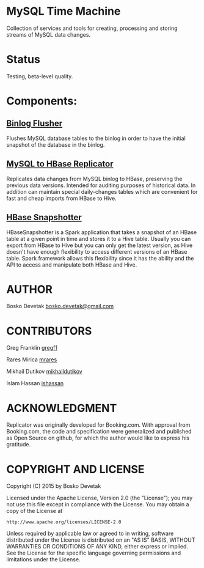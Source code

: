 # MySQL Time Machine
Collection of services and tools for creating, processing and storing streams of MySQL data changes.

# Status
Testing, beta-level quality.

# Components:

## [Binlog Flusher](https://github.com/mysql-time-machine/mysql-time-machine/wiki/Binlog-Flusher)
Flushes MySQL database tables to the binlog in order to have the initial snapshot of the database in the binlog.

## [MySQL to HBase Replicator](https://github.com/mysql-time-machine/mysql-time-machine/wiki/MySQL-to-HBase-Replicator)
Replicates data changes from MySQL binlog to HBase, preserving the previous data versions. Intended
for auditing purposes of historical data. In addition can maintain special daily-changes tables which
are convenient for fast and cheap imports from HBase to Hive.

## [HBase Snapshotter](https://github.com/mysql-time-machine/mysql-time-machine/wiki/HBaseSnapshotter)
HBaseSnapshotter is a Spark application that takes a snapshot of an HBase table at a given point in time and stores it to a Hive table. Usually you can export from HBase to Hive but you can only get the latest version, as Hive doesn't have enough flexibility to access different versions of an HBase table. Spark framework allows this flexibility since it has the ability and the API to access and manipulate both HBase and Hive.

# AUTHOR
Bosko Devetak <bosko.devetak@gmail.com>

# CONTRIBUTORS
Greg Franklin <a href="https://github.com/gregf1">gregf1</a>

Rares Mirica <a href="https://github.com/mrares">mrares</a>

Mikhail Dutikov <a href="https://github.com/mikhaildutikov">mikhaildutikov</a>

Islam Hassan <a href="https://github.com/ishassan">ishassan</a>

# ACKNOWLEDGMENT
Replicator was originally developed for Booking.com. With approval from Booking.com, the code and specification were generalized and published as Open Source on github, for which the author would like to express his gratitude.

# COPYRIGHT AND LICENSE
Copyright (C) 2015 by Bosko Devetak

Licensed under the Apache License, Version 2.0 (the "License");
you may not use this file except in compliance with the License.
You may obtain a copy of the License at

    http://www.apache.org/licenses/LICENSE-2.0

Unless required by applicable law or agreed to in writing, software
distributed under the License is distributed on an "AS IS" BASIS,
WITHOUT WARRANTIES OR CONDITIONS OF ANY KIND, either express or implied.
See the License for the specific language governing permissions and
limitations under the License.

